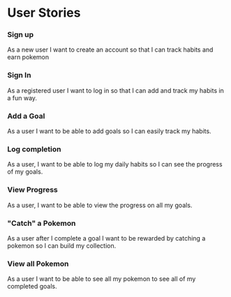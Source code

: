 # User Stories


### Sign up

As a new user I want to create an account so that I can track habits and earn pokemon

### Sign In

As a registered user I want to log in so that I can add and track my habits in a fun way.

### Add a Goal

As a user I want to be able to add goals so I can easily track my habits.

### Log completion 

As a user, I want to be able to log my daily habits so I can see the progress of my goals.

### View Progress

As a user, I want to be able to view the progress on all my goals.

### "Catch" a Pokemon

As a user after I complete a goal I want to be rewarded by catching a pokemon so I can build my collection. 

### View all Pokemon

As a user I want to be able to see all my pokemon to see all of my completed goals. 









 